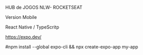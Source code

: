HUB de JOGOS NLW- ROCKETSEAT

Version Mobile

React Native / TypeScritp

https://expo.dev/

#npm install --global expo-cli && npx create-expo-app my-app
